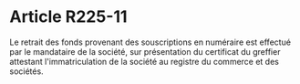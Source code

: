 # Article R225-11

Le retrait des fonds provenant des souscriptions en numéraire est effectué par le mandataire de la société, sur présentation du certificat du greffier attestant l'immatriculation de la société au registre du commerce et des sociétés.
